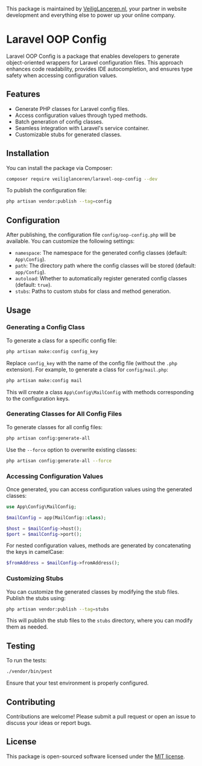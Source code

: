 This package is maintained by [VeiligLanceren.nl](https://veiliglanceren.nl), your partner in website development and everything else to power up your online company.

# Laravel OOP Config

Laravel OOP Config is a package that enables developers to generate object-oriented wrappers for Laravel configuration files. This approach enhances code readability, provides IDE autocompletion, and ensures type safety when accessing configuration values.

## Features

- Generate PHP classes for Laravel config files.
- Access configuration values through typed methods.
- Batch generation of config classes.
- Seamless integration with Laravel's service container.
- Customizable stubs for generated classes.

## Installation

You can install the package via Composer:

```bash
composer require veiliglanceren/laravel-oop-config --dev
```

To publish the configuration file:

```bash
php artisan vendor:publish --tag=config
```

## Configuration

After publishing, the configuration file `config/oop-config.php` will be available. You can customize the following settings:

- `namespace`: The namespace for the generated config classes (default: `App\Config`).
- `path`: The directory path where the config classes will be stored (default: `app/Config`).
- `autoload`: Whether to automatically register generated config classes (default: `true`).
- `stubs`: Paths to custom stubs for class and method generation.

## Usage

### Generating a Config Class

To generate a class for a specific config file:

```bash
php artisan make:config config_key
```

Replace `config_key` with the name of the config file (without the `.php` extension). For example, to generate a class for `config/mail.php`:

```bash
php artisan make:config mail
```

This will create a class `App\Config\MailConfig` with methods corresponding to the configuration keys.

### Generating Classes for All Config Files

To generate classes for all config files:

```bash
php artisan config:generate-all
```

Use the `--force` option to overwrite existing classes:

```bash
php artisan config:generate-all --force
```

### Accessing Configuration Values

Once generated, you can access configuration values using the generated classes:

```php
use App\Config\MailConfig;

$mailConfig = app(MailConfig::class);

$host = $mailConfig->host();
$port = $mailConfig->port();
```

For nested configuration values, methods are generated by concatenating the keys in camelCase:

```php
$fromAddress = $mailConfig->fromAddress();
```

### Customizing Stubs

You can customize the generated classes by modifying the stub files. Publish the stubs using:

```bash
php artisan vendor:publish --tag=stubs
```

This will publish the stub files to the `stubs` directory, where you can modify them as needed.

## Testing

To run the tests:

```bash
./vendor/bin/pest
```

Ensure that your test environment is properly configured.

## Contributing

Contributions are welcome! Please submit a pull request or open an issue to discuss your ideas or report bugs.

## License

This package is open-sourced software licensed under the [MIT license](LICENSE).
